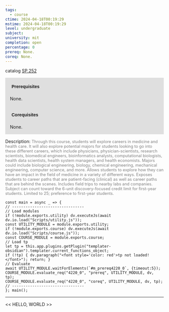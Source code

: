 ```yaml
---
tags:
  - course
ctime: 2024-04-18T00:19:29
mstime: 2024-04-18T00:19:29
level: undergraduate
subject: 
university: mit
completion: open
percentage: 0
prereq: None.
coreq: None.
---
```


catalog [SP.252](http://student.mit.edu/catalog/mSPa.html#SP.252)

<span style="display: block; padding: 15px; background-color: rgb(100, 100, 100, 0.2);"><font id="m_prereq4220_0" style="display: block; font-family: Arial, sans-serif; font-weight: bold; padding: 5px">Prerequisites</font><br><span id="prereq4220_0">None.</span></span>
<span style="display: block; padding: 15px; background-color: rgb(100, 100, 100, 0.2);"><font id="m_coreq4220_0" style="display: block; font-family: Arial, sans-serif; font-weight: bold; padding: 5px">Corequisites</font><br><span id="coreq4220_0">None.</span></span>

<font style="">Description:</font>
<font style="color: grey; font-size: 0.8rem;">Through this course, students will explore careers in medicine and health care. It will also explore potential majors for students looking to go into these different careers, which include physicians, physician-scientists, research scientists, biomedical engineers, bioinformatics analysts, computational biologists, health data scientists, health system managers, and health economists. Majors could include biological engineering, biology, chemical engineering, mechanical engineering, computer science, and more. Allows students to explore how they can have an impact in the field of medicine in a variety of different ways. Exposes students to career paths that are patient-facing (clinical) as well as career paths that are behind the scenes. Includes field trips to nearby labs and companies. Subject can count toward the 6-unit discovery-focused credit limit for first-year students. Limited to 25; preference to first-year students.</font>

```dataviewjs
const main = async _ => {
// --------------------------------
// Load modules
if (!module.exports.utility) dv.executeJs(await dv.io.load("Scripts/utility.js"));
const UTILITY_MODULE = module.exports.utility;
if (!module.exports.course) dv.executeJs(await dv.io.load("Scripts/course.js"));
const COURSE_MODULE = module.exports.course;
// Load tp
let tp = this.app.plugins.getPlugin("templater-obsidian").templater.current_functions_object;
if (!tp) { dv.paragraph("<font style='color: red'>tp not loaded!</font>"); return; }
// Evaluate
await UTILITY_MODULE.waitForElements(`#m_prereq4220_0`, {timeout:5});
COURSE_MODULE.evaluate_req("4220_0", "prereq", UTILITY_MODULE, dv, tp);
COURSE_MODULE.evaluate_req("4220_0", "coreq", UTILITY_MODULE, dv, tp);
// --------------------------------
}; main();
```

---

<< HELLO, WORLD >>
